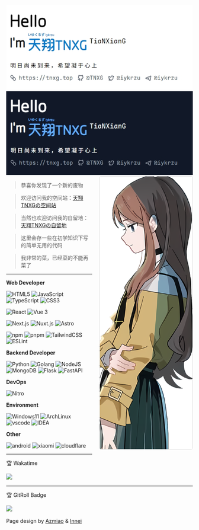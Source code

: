 <a href="https://tnxg.top/#gh-light-mode-only">
  <img src="/banner/light.jpeg?#gh-light-mode-only" alt="Light Mode Banner">
</a>
<a href="https://tnxg.top/#gh-dark-mode-only">
  <img src="/banner/dark.jpeg?#gh-dark-mode-only" alt="Dark Mode Banner">
</a>

<img align="right" style="float: right; width: 250px;margin: 0 0 20px 20px;border: 1px solid #d9d9d9;border-radius: 4px;" alt="Soyorin" src="/banner/MyGo!!!!!_Kaisou_Soyo.nst.png" />

> 恭喜你发现了一个新的废物  

> 欢迎访问我的空间站：<a href="https://tnxgmoe.com" target="_blank">天翔TNXGの空间站</a>  

> 当然也欢迎访问我的自留地：<a href="https://tnxg.top" target="_blank">天翔TNXGの自留地</a> 

> 这里会存一些在初学知识下写的简单无用的代码 

> 我非常的菜，已经菜的不能再菜了

----

**Web Developer**

<p>
  <!-- 语言 -->
  <img alt="HTML5" src="https://img.shields.io/badge/-HTML5-E34F26?style=flat-square&logo=html5&logoColor=white" />
  <img alt="JavaScript" src="https://img.shields.io/badge/-JavaScript-F7DF1E?style=flat-square&logo=javascript&logoColor=white" />
  <img alt="TypeScript" src="https://img.shields.io/badge/-TypeScript-3178C6?style=flat-square&logo=typescript&logoColor=white" />
  <img alt="CSS3" src="https://img.shields.io/badge/-CSS3-1572B6?style=flat-square&logo=css3&logoColor=white" />
</p>

<p>
  <!-- JavaScript框架 -->
  <img alt="React" src="https://img.shields.io/badge/-React-61DAFB?style=flat-square&logo=react&logoColor=black" />
  <img alt="Vue 3" src="https://img.shields.io/badge/-Vue-5BA17F?style=flat-square&logo=vue.js&logoColor=white" />
</p>

<p>
  <!-- SSR框架 -->
  <img alt="Next.js" src="https://img.shields.io/badge/-Next.js-000000?style=flat-square&logo=next.js&logoColor=white" />
  <img alt="Nuxt.js" src="https://img.shields.io/badge/-Nuxt.js-00DC82?style=flat-square&logo=nuxt&logoColor=white" />
  <img alt="Astro" src="https://img.shields.io/badge/-Astro-FF5D01?style=flat-square&logo=astro&logoColor=white" />
</p>

<p>
  <!-- 工具 -->
  <img alt="npm" src="https://img.shields.io/badge/-NPM-CB3837?style=flat-square&logo=npm&logoColor=white" />
  <img alt="pnpm" src="https://img.shields.io/badge/-pnpm-F69220?style=flat-square&logo=pnpm&logoColor=white" />
  <img alt="TailwindCSS" src="https://img.shields.io/badge/-tailwindcss-50B3D0?style=flat-square&logo=tailwindcss&logoColor=white" />
  <img alt="ESLint" src="https://img.shields.io/badge/-ESLint-4B32C3?style=flat-square&logo=eslint&logoColor=white" />
</p>

**Backend Developer**

<p>
  <img alt="Python" src="https://img.shields.io/badge/-Python-3776AB?style=flat-square&logo=python&logoColor=white" />
  <img alt="Golang" src="https://img.shields.io/badge/-GO-00ADD8?style=flat-square&logo=go&logoColor=white" />
  <img alt="NodeJS" src="https://img.shields.io/badge/-NodeJS-43853d?style=flat-square&logo=Node.js&logoColor=white" />
  <img alt="MongoDB" src="https://img.shields.io/badge/-MongoDB-13aa52?style=flat-square&logo=mongodb&logoColor=white" />
  <img alt="Flask" src="https://img.shields.io/badge/-Flask-000000?style=flat-square&logo=flask&logoColor=white" />
  <img alt="FastAPI" src="https://img.shields.io/badge/-FastAPI-009688?style=flat-square&logo=fastapi&logoColor=white" />
</p>

**DevOps**

<p>
  <img alt="Nitro" src="https://img.shields.io/badge/-Nitro-FF4F00?style=flat-square&logo=nitro&logoColor=white" />
</p>

**Environment**

<p>
  <img alt="Windows11" src="https://img.shields.io/badge/Windows-11-0078D6?style=flat-square&logo=windows" />
  <img alt="ArchLinux" src="https://img.shields.io/badge/-ArchLinux-1793D1?style=flat-square&logo=archlinux&logoColor=white" />
  <img alt="vscode" src="https://img.shields.io/badge/Visual%20Studio%20Code-blue?style=flat-square&logo=visual-studio-code&logoColor=ffffff" />
  <img alt="IDEA" src="https://img.shields.io/badge/IntelliJ%20IDEA-000000?style=flat-square&logo=intellij-idea&logoColor=ffffff" />
</p>

**Other**

<p>
  <img alt="android" src="https://img.shields.io/badge/Android-15-00E886?style=flat-square&logo=Android" />
  <img alt="xiaomi" src="https://img.shields.io/badge/Xiaomi-Redmi%20K60%20PRO-FF6700?style=flat-square&logo=Xiaomi" />
  <img alt="cloudflare" src="https://img.shields.io/badge/CloudFlare-F38020?style=flat-square&logo=CloudFlare&logoColor=ffffff" />
</p>

----
🏆 Wakatime

[![](https://wakatime.com/share/@TNXG/d02e03cf-37e4-4415-9226-87ff79d40804.svg)](https://wakatime.com/@tnxg)

----

🏆 GitRoll Badge

[![](https://gitroll.io/api/badges/profiles/v1/uVLBlIP0Y02ZTBCRNmf7EeTjJWTp1)](https://gitroll.io/profile/uVLBlIP0Y02ZTBCRNmf7EeTjJWTp1)


Page design by [Azmiao](https://github.com/azmiao/azmiao/) & [Innei](https://github.com/Innei/Innei/)
